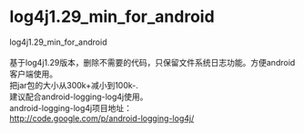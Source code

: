 log4j1.29_min_for_android
=========================


log4j1.29_min_for_android<br/>
<br/>
基于log4j1.29版本，删除不需要的代码，只保留文件系统日志功能。方便android客户端使用。<br/>
把jar包的大小从300k+减小到100k-.<br/>
建议配合android-logging-log4j使用。<br/>
android-logging-log4j项目地址：<br/>
http://code.google.com/p/android-logging-log4j/<br/>

